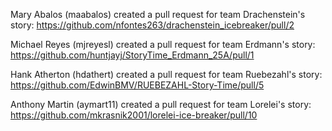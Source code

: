 Mary Abalos (maabalos) created a pull request for team Drachenstein's story: https://github.com/nfontes263/drachenstein_icebreaker/pull/2

Michael Reyes (mjreyesl) created a pull request for team Erdmann's story: https://github.com/huntjayj/StoryTime_Erdmann_25A/pull/1

Hank Atherton (hdathert) created a pull request for team Ruebezahl's story: https://github.com/EdwinBMV/RUEBEZAHL-Story-Time/pull/5

Anthony Martin (aymart11) created a pull request for team Lorelei's story: https://github.com/mkrasnik2001/lorelei-ice-breaker/pull/10

